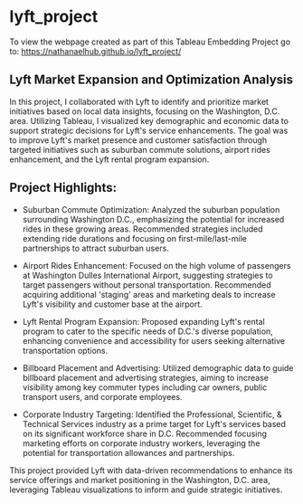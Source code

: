 # lyft_project
To view the webpage created as part of this Tableau Embedding Project go to: https://nathanaelhub.github.io/lyft_project/

## Lyft Market Expansion and Optimization Analysis

In this project, I collaborated with Lyft to identify and prioritize market initiatives based on local data insights, focusing on the Washington, D.C. area. Utilizing Tableau, I visualized key demographic and economic data to support strategic decisions for Lyft's service enhancements. The goal was to improve Lyft's market presence and customer satisfaction through targeted initiatives such as suburban commute solutions, airport rides enhancement, and the Lyft rental program expansion.

## Project Highlights:
* Suburban Commute Optimization: Analyzed the suburban population surrounding Washington D.C., emphasizing the potential for increased rides in these growing areas. Recommended strategies included extending ride durations and focusing on first-mile/last-mile partnerships to attract suburban users.

* Airport Rides Enhancement: Focused on the high volume of passengers at Washington Dulles International Airport, suggesting strategies to target passengers without personal transportation. Recommended acquiring additional 'staging' areas and marketing deals to increase Lyft's visibility and customer base at the airport.

* Lyft Rental Program Expansion: Proposed expanding Lyft's rental program to cater to the specific needs of D.C.'s diverse population, enhancing convenience and accessibility for users seeking alternative transportation options.

* Billboard Placement and Advertising: Utilized demographic data to guide billboard placement and advertising strategies, aiming to increase visibility among key commuter types including car owners, public transport users, and corporate employees.

* Corporate Industry Targeting: Identified the Professional, Scientific, & Technical Services industry as a prime target for Lyft's services based on its significant workforce share in D.C. Recommended focusing marketing efforts on corporate industry workers, leveraging the potential for transportation allowances and partnerships.

This project provided Lyft with data-driven recommendations to enhance its service offerings and market positioning in the Washington, D.C. area, leveraging Tableau visualizations to inform and guide strategic initiatives.
